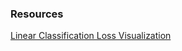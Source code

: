 ### Resources

[Linear Classification Loss Visualization](http://vision.stanford.edu/teaching/cs231n-demos/linear-classify/)
